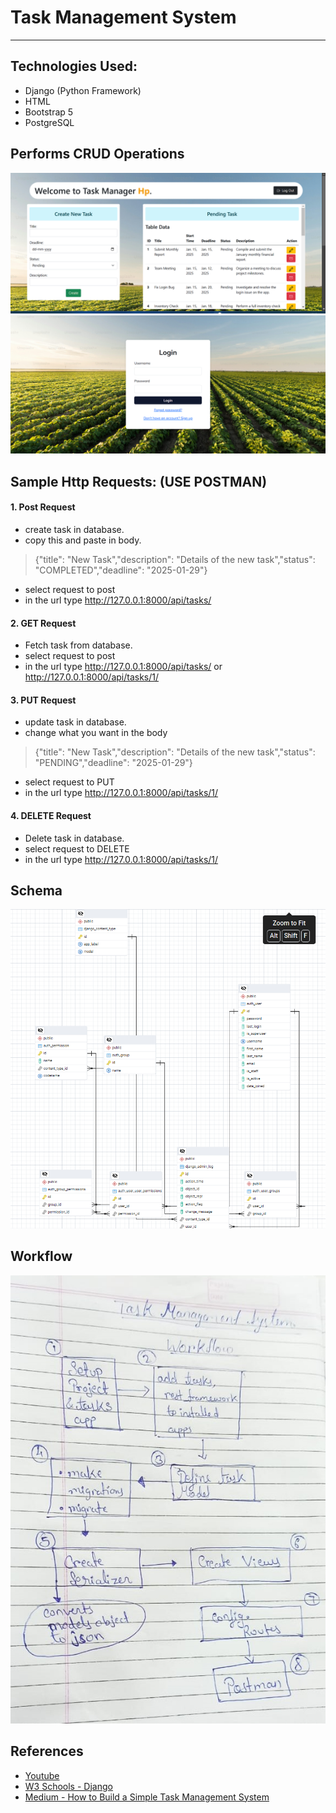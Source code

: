 # Task Management System
---

## Technologies Used:
- Django (Python Framework)
- HTML
- Bootstrap 5
- PostgreSQL

## Performs CRUD Operations

![Project Image](/static/images/project.png)
![Project Image](/static/images/Login.png)
## Sample Http Requests: (USE POSTMAN)

#### 1. Post Request
- create task in database.
- copy this and paste in body.
> {"title": "New Task","description": "Details of the new task","status": "COMPLETED","deadline": "2025-01-29"}
- select request to post
- in the url type http://127.0.0.1:8000/api/tasks/

#### 2. GET Request
- Fetch task from database.
- select request to post
- in the url type http://127.0.0.1:8000/api/tasks/ or http://127.0.0.1:8000/api/tasks/1/

#### 3. PUT Request
- update task in database.
- change what you want in the body
> {"title": "New Task","description": "Details of the new task","status": "PENDING","deadline": "2025-01-29"}
- select request to PUT
- in the url type http://127.0.0.1:8000/api/tasks/1/

#### 4. DELETE Request
- Delete task in database.
- select request to DELETE
- in the url type http://127.0.0.1:8000/api/tasks/1/


## Schema
![](/static/images/Schema.png)


## Workflow
![](/static/images/workflow.jpg)


## References

- [Youtube](https://www.youtube.com/watch?v=OPc_oMgjhpM)
- [W3 Schools - Django](https://www.w3schools.com/django/index.php)
- [Medium - How to Build a Simple Task Management System](https://medium.com/@farad.dev/how-to-build-a-simple-task-management-api-with-django-a9d0cd28c85e)